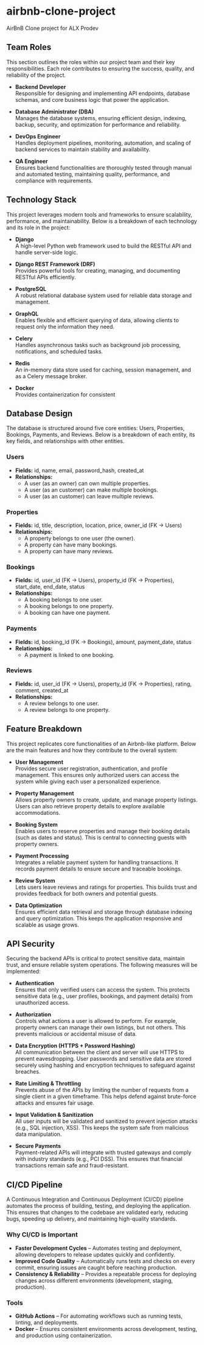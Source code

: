 # airbnb-clone-project
AirBnB Clone project for ALX Prodev 

## Team Roles

This section outlines the roles within our project team and their key responsibilities. Each role contributes to ensuring the success, quality, and reliability of the project.

- **Backend Developer**  
  Responsible for designing and implementing API endpoints, database schemas, and core business logic that power the application.

- **Database Administrator (DBA)**  
  Manages the database systems, ensuring efficient design, indexing, backup, security, and optimization for performance and reliability.

- **DevOps Engineer**  
  Handles deployment pipelines, monitoring, automation, and scaling of backend services to maintain stability and availability.

- **QA Engineer**  
  Ensures backend functionalities are thoroughly tested through manual and automated testing, maintaining quality, performance, and compliance with requirements.

## Technology Stack

This project leverages modern tools and frameworks to ensure scalability, performance, and maintainability. Below is a breakdown of each technology and its role in the project:

- **Django**  
  A high-level Python web framework used to build the RESTful API and handle server-side logic.  

- **Django REST Framework (DRF)**  
  Provides powerful tools for creating, managing, and documenting RESTful APIs efficiently.  

- **PostgreSQL**  
  A robust relational database system used for reliable data storage and management.  

- **GraphQL**  
  Enables flexible and efficient querying of data, allowing clients to request only the information they need.  

- **Celery**  
  Handles asynchronous tasks such as background job processing, notifications, and scheduled tasks.  

- **Redis**  
  An in-memory data store used for caching, session management, and as a Celery message broker.  

- **Docker**  
  Provides containerization for consistent

## Database Design

The database is structured around five core entities: Users, Properties, Bookings, Payments, and Reviews. Below is a breakdown of each entity, its key fields, and relationships with other entities.

### Users
- **Fields:** id, name, email, password_hash, created_at  
- **Relationships:**  
  - A user (as an owner) can own multiple properties.  
  - A user (as an customer) can make multiple bookings.  
  - A user (as an customer) can leave multiple reviews.  

### Properties
- **Fields:** id, title, description, location, price, owner_id (FK → Users)  
- **Relationships:**  
  - A property belongs to one user (the owner).  
  - A property can have many bookings.  
  - A property can have many reviews.  

### Bookings
- **Fields:** id, user_id (FK → Users), property_id (FK → Properties), start_date, end_date, status  
- **Relationships:**  
  - A booking belongs to one user.  
  - A booking belongs to one property.  
  - A booking can have one payment.  

### Payments
- **Fields:** id, booking_id (FK → Bookings), amount, payment_date, status  
- **Relationships:**  
  - A payment is linked to one booking.  

### Reviews
- **Fields:** id, user_id (FK → Users), property_id (FK → Properties), rating, comment, created_at  
- **Relationships:**  
  - A review belongs to one user.  
  - A review belongs to one property.

## Feature Breakdown

This project replicates core functionalities of an Airbnb-like platform. Below are the main features and how they contribute to the overall system:

- **User Management**  
  Provides secure user registration, authentication, and profile management. This ensures only authorized users can access the system while giving each user a personalized experience.  

- **Property Management**  
  Allows property owners to create, update, and manage property listings. Users can also retrieve property details to explore available accommodations.  

- **Booking System**  
  Enables users to reserve properties and manage their booking details (such as dates and status). This is central to connecting guests with property owners.  

- **Payment Processing**  
  Integrates a reliable payment system for handling transactions. It records payment details to ensure secure and traceable bookings.  

- **Review System**  
  Lets users leave reviews and ratings for properties. This builds trust and provides feedback for both owners and potential guests.  

- **Data Optimization**  
  Ensures efficient data retrieval and storage through database indexing and query optimization. This keeps the application responsive and scalable as usage grows.  

## API Security

Securing the backend APIs is critical to protect sensitive data, maintain trust, and ensure reliable system operations. The following measures will be implemented:

- **Authentication**  
  Ensures that only verified users can access the system. This protects sensitive data (e.g., user profiles, bookings, and payment details) from unauthorized access.  

- **Authorization**  
  Controls what actions a user is allowed to perform. For example, property owners can manage their own listings, but not others. This prevents malicious or accidental misuse of data.  

- **Data Encryption (HTTPS + Password Hashing)**  
  All communication between the client and server will use HTTPS to prevent eavesdropping. User passwords and sensitive data are stored securely using hashing and encryption techniques to safeguard against breaches.  

- **Rate Limiting & Throttling**  
  Prevents abuse of the APIs by limiting the number of requests from a single client in a given timeframe. This helps defend against brute-force attacks and ensures fair usage.  

- **Input Validation & Sanitization**  
  All user inputs will be validated and sanitized to prevent injection attacks (e.g., SQL injection, XSS). This keeps the system safe from malicious data manipulation.  

- **Secure Payments**  
  Payment-related APIs will integrate with trusted gateways and comply with industry standards (e.g., PCI DSS). This ensures that financial transactions remain safe and fraud-resistant.  
## CI/CD Pipeline

A Continuous Integration and Continuous Deployment (CI/CD) pipeline automates the process of building, testing, and deploying the application. This ensures that changes to the codebase are validated early, reducing bugs, speeding up delivery, and maintaining high-quality standards.

### Why CI/CD is Important
- **Faster Development Cycles** – Automates testing and deployment, allowing developers to release updates quickly and confidently.  
- **Improved Code Quality** – Automatically runs tests and checks on every commit, ensuring issues are caught before reaching production.  
- **Consistency & Reliability** – Provides a repeatable process for deploying changes across different environments (development, staging, production).  

### Tools
- **GitHub Actions** – For automating workflows such as running tests, linting, and deployments.  
- **Docker** – Ensures consistent environments across development, testing, and production using containerization.  
  
